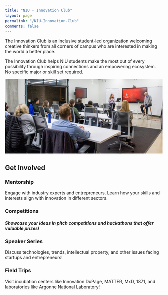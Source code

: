 ```yaml
---
title: "NIU - Innovation Club"
layout: page
permalink: "/NIU-Innovation-Club"
comments: false
---
```

The Innovation Club is an inclusive student-led organization welcoming creative thinkers from all corners of campus who are interested in making the world a better place.  
  
The Innovation Club helps NIU students make the most out of every possibility through inspiring connections and an empowering ecosystem. No specific major or skill set required.

![innovation club meeting](/assets/images/innovation-convos.jpg)

## Get Involved  
    
### Mentorship  
Engage with industry experts and entrepreneurs. Learn how your skills and interests align with innovation in different sectors.  
    
### Competitions  
##### Showcase your ideas in pitch competitions and hackathons that offer valuable prizes!  
    
### Speaker Series  
Discuss technologies, trends, intellectual property, and other issues facing startups and entrepreneurs!  
    
### Field Trips  
Visit incubation centers like Innovation DuPage, MATTER, MxD, 1871, and laboratories like Argonne National Laboratory!
